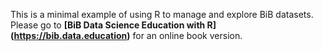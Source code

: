 This is a minimal example of using R to manage and explore BiB datasets.  Please go to **[BiB Data Science Education with R] (https://bib.data.education)** for an online book version. 
